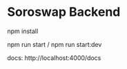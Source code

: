 # Soroswap Backend

npm install

npm run start / npm run start:dev

docs: http://localhost:4000/docs
